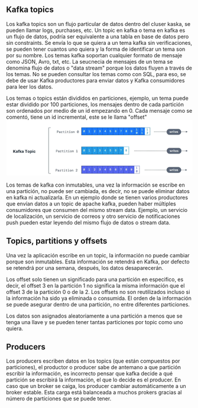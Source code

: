 ## Kafka topics
Los kafka topics son un flujo particular de datos dentro del cluser kaska, se pueden llamar logs, purchases, etc. Un topic en kafka o tema en kafka es un flujo de datos, podría ser equivalente a una tabla en base de datos pero sin constraints. Se envía lo que se quiera a un tema kafka sin verificaciones, se pueden tener cuantos uno quiera y la forma de identificar un tema son por su nombre. Los temas kafka soportan cualquier formato de mensaje como JSON, Avro, txt, etc. La seucnecia de mensajes de un tema se denomina flujo de datos o "data stream" porque los datos fluyen a través de los temas. No se pueden consultar los temas como con SQL, para eso, se debe de usar Kafka productores para enviar datos y Kafka consumidores para leer los datos.

Los temas o topics están divididos en particiones, ejemplo, un tema puede estar dividido por 100 particiones, los mensajes dentro de cada partición son ordenados por medio de un id empezando en 0. Cada mensaje como se comentó, tiene un id incremental, este se le llama "offset"
![alt text](image.png)

Los temas de kafka con inmutables, una vez la información se escribe en una partición, no puede ser cambiada, es decir, no se puede eliminar datos en kafka ni actualizarla. En un ejemplo donde se tienen varios productores que envían datos a un topic de apache kafka, pueden haber múltiples consumidores que consumen del mismo stream data. Ejemplo, un servicio de localización, un servicio de correos y otro servicio de notificaciones push pueden estar leyendo del mismo flujo de datos o stream data.


## Topics, partitions y offsets
Una vez la aplicación escribe en un topic, la información no puede cambiar porque son inmutables. Esta información se retendrá en Kafka, por defecto se retendrá por una semana, después, los datos desaparecerán. 

Los offset solo tienen un significado para una partición en especifico, es decir, el offset 3 en la partición 1 no significa la misma información que el offset 3 de la partición 0 o de la 2. Los offsets no son reutilizados incluso si la información ha sido ya eliminada o consumida. El orden de la información se puede asegurar dentro de una partición, no entre diferentes particiones.

Los datos son asignados aleatoriamente a una partición a menos que se tenga una llave y se pueden tener tantas particiones por topic como uno quiera.

## Producers
Los producers escriben datos en los topics (que están compuestos por particiones), el productor o producer sabe de antemano a que partición escribir la información, es incorrecto pensar que kafka decide a qué partición se escribirá la información, el que lo decide es el producer. En caso que un broker se caiga, los producer cambiar automáticamente a un broker estable. Esta carga está balanceada a muchos prokers gracias al número de particiones que se puede tener.